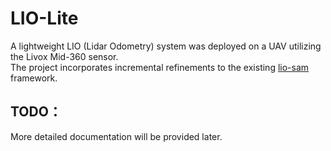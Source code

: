 # LIO-Lite
A lightweight LIO (Lidar Odometry) system was deployed on a UAV utilizing the Livox Mid-360 sensor.  
The project incorporates incremental refinements to the existing [lio-sam](https://github.com/TixiaoShan/LIO-SAM.git) framework.

## TODO：
More detailed documentation will be provided later.

